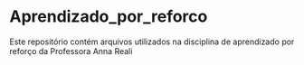 # Aprendizado_por_reforco
Este repositório contém arquivos utilizados na disciplina de aprendizado por reforço da Professora Anna Reali
